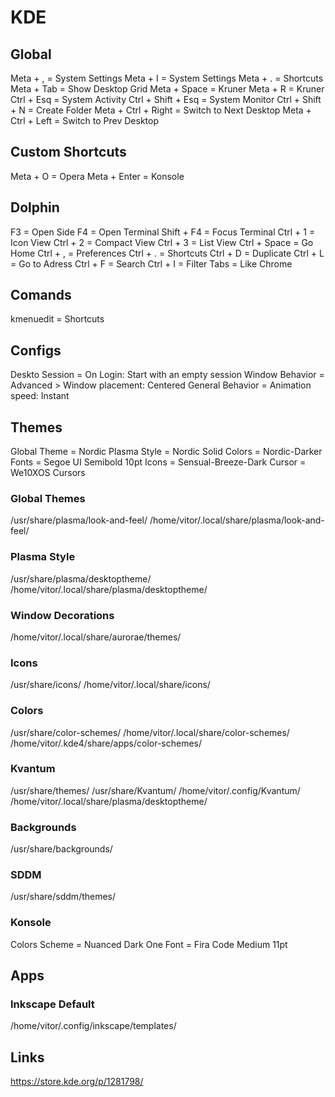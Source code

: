 # KDE

## Global
Meta + , = System Settings
Meta + I = System Settings
Meta + . = Shortcuts
Meta + Tab = Show Desktop Grid
Meta + Space = Kruner
Meta + R = Kruner
Ctrl + Esq = System Activity
Ctrl + Shift + Esq = System Monitor
Ctrl + Shift + N = Create Folder
Meta + Ctrl + Right = Switch to Next Desktop
Meta + Ctrl + Left = Switch to Prev Desktop

## Custom Shortcuts
Meta + O = Opera
Meta + Enter = Konsole

## Dolphin
F3 = Open Side
F4 = Open Terminal
Shift + F4 = Focus Terminal
Ctrl + 1 = Icon View
Ctrl + 2 = Compact View
Ctrl + 3 = List View
Ctrl + Space = Go Home
Ctrl + , = Preferences
Ctrl + . = Shortcuts
Ctrl + D = Duplicate
Ctrl + L = Go to Adress
Ctrl + F = Search
Ctrl + I = Filter
Tabs = Like Chrome

## Comands
kmenuedit = Shortcuts

## Configs
Deskto Session = On Login: Start with an empty session
Window Behavior = Advanced > Window placement: Centered
General Behavior = Animation speed: Instant

## Themes
Global Theme = Nordic
Plasma Style = Nordic Solid
Colors = Nordic-Darker
Fonts = Segoe UI Semibold 10pt
Icons = Sensual-Breeze-Dark
Cursor = We10XOS Cursors

### Global Themes
/usr/share/plasma/look-and-feel/
/home/vitor/.local/share/plasma/look-and-feel/

### Plasma Style
/usr/share/plasma/desktoptheme/
/home/vitor/.local/share/plasma/desktoptheme/

### Window Decorations
/home/vitor/.local/share/aurorae/themes/

### Icons
/usr/share/icons/
/home/vitor/.local/share/icons/

### Colors
/usr/share/color-schemes/
/home/vitor/.local/share/color-schemes/
/home/vitor/.kde4/share/apps/color-schemes/

### Kvantum
/usr/share/themes/
/usr/share/Kvantum/
/home/vitor/.config/Kvantum/
/home/vitor/.local/share/plasma/desktoptheme/

### Backgrounds
/usr/share/backgrounds/

### SDDM
/usr/share/sddm/themes/

### Konsole
Colors Scheme = Nuanced Dark One
Font = Fira Code Medium 11pt

## Apps
### Inkscape Default
/home/vitor/.config/inkscape/templates/

## Links

https://store.kde.org/p/1281798/
